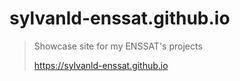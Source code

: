 # sylvanld-enssat.github.io

> Showcase site for my ENSSAT's projects
>
> https://sylvanld-enssat.github.io

